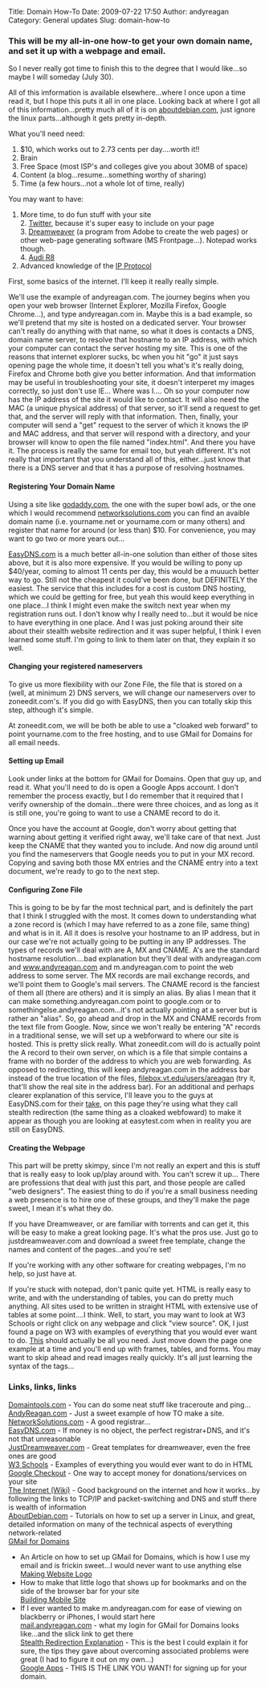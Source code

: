 Title: Domain How-To
Date: 2009-07-22 17:50
Author: andyreagan
Category: General updates
Slug: domain-how-to

### This will be my all-in-one how-to get your own domain name, and set it up with a webpage and email.

So I never really got time to finish this to the degree that I would
like...so maybe I will someday (July 30).

All of this imformation is available elsewhere...where I once upon a
time read it, but I hope this puts it all in one place. Looking back at
where I got all of this information...pretty much all of it is
on [aboutdebian.com](http://aboutdebian.com/), just ignore the linux
parts...although it gets pretty in-depth.

What you'll need need:  
1. \$10, which works out to 2.73 cents per day....worth it!!  
2. Brain  
3. Free Space (most ISP's and colleges give you about 30MB of space)  
4. Content (a blog...resume...something worthy of sharing)  
5. Time (a few hours...not a whole lot of time, really)

You may want to have:  
1. More time, to do fun stuff with your site  
2. [Twitter](http://twitter.com/), because it's super easy to include
on your page  
3. [Dreamweaver](http://www.adobe.com/products/dreamweaver/) (a program
from Adobe to create the web pages) or other web-page generating
software (MS Frontpage...). Notepad works though.  
4. [Audi R8](http://www.audiusa.com/us/brand/en/models/r8.html)  
5. Advanced knowledge of the [IP
Protocol](http://en.wikipedia.org/wiki/Internet_Protocol)

First, some basics of the internet. I'll keep it really really simple.

We'll use the example of andyreagan.com. The journey begins when you
open your web browser (Internet Explorer, Mozilla Firefox, Google
Chrome...), and type andyreagan.com in. Maybe this is a bad example, so
we'll pretend that my site is hosted on a dedicated server. Your browser
can't really do anything with that name, so what it does is contacts a
DNS, domain name server, to resolve that hostname to an IP address, with
which your computer can contact the server hosting my site. This is one
of the reasons that internet explorer sucks, bc when you hit "go" it
just says opening page the whole time, it doesn't tell you what's it's
really doing, Firefox and Chrome both give you better information. And
that imformation may be useful in troubleshooting your site, it doesn't
interperet my images correctly, so just don't use IE... Where was I....
Oh so your computer now has the IP address of the site it would like to
contact. It will also need the MAC (a unique physical address) of that
server, so it'll send a request to get that, and the server will reply
with that information. Then, finally, your computer will send a "get"
request to the server of which it knows the IP and MAC address, and that
server will respond with a directory, and your browser will know to open
the file named "index.html". And there you have it. The process is
really the same for email too, but yeah different. It's not really that
important that you understand all of this, either...just know that there
is a DNS server and that it has a purpose of resolving hostnames.

#### Registering Your Domain Name

Using a site like [godaddy.com](http://www.godaddy.com/), the one with
the super bowl ads, or the one which I would
recommend [networksolutions.com](http://www.networksolutions.com/) you
can find an avaible domain name (i.e. yourname.net or yourname.com or
many others) and register that name for around (or less than) \$10. For
convenience, you may want to go two or more years out...

[EasyDNS.com](http://www.easydns.com/) is a much better all-in-one
solution than either of those sites above, but it is also more
expensive. If you would be willing to pony up \$40/year, coming to
almost 11 cents per day, this would be a muuuch better way to go. Still
not the cheapest it could've been done, but DEFINITELY the easiest. The
service that this includes for a cost is custom DNS hosting, which we
could be getting for free, but yeah this would keep everything in one
place...I think I might even make the switch next year when my
registration runs out. I don't know why I really need to...but it would
be nice to have everything in one place. And I was just poking around
their site about their stealth website redirection and it was super
helpful, I think I even learned some stuff. I'm going to link to them
later on that, they explain it so well.

#### Changing your registered nameservers

To give us more flexibility with our Zone File, the file that is stored
on a (well, at minimum 2) DNS servers, we will change our nameservers
over to zoneedit.com's. If you did go with EasyDNS, then you can totally
skip this step, although it's simple.

At zoneedit.com, we will be both be able to use a "cloaked web forward"
to point yourname.com to the free hosting, and to use GMail for Domains
for all email needs.

#### Setting up Email

Look under links at the bottom for GMail for Domains. Open that guy up,
and read it. What you'll need to do is open a Google Apps account. I
don't remember the process exactly, but I do remember that it required
that I verify ownership of the domain...there were three choices, and as
long as it is still one, you're going to want to use a CNAME record to
do it.

Once you have the account at Google, don't worry about getting that
warning about getting it verified right away, we'll take care of that
next. Just keep the CNAME that they wanted you to include. And now dig
around until you find the nameservers that Google needs you to put in
your MX record. Copying and saving both those MX entries and the CNAME
entry into a text document, we're ready to go to the next step.

#### Configuring Zone File

This is going to be by far the most technical part, and is definitely
the part that I think I struggled with the most. It comes down to
understanding what a zone record is (which I may have referred to as a
zone file, same thing) and what is in it. All it does is resolve your
hostname to an IP address, but in our case we're not actually going to
be putting in any IP addresses. The types of records we'll deal with are
A, MX and CNAME. A's are the standard hostname resolution....bad
explanation but they'll deal with andyreagan.com and www.andyreagan.com
and m.andyreagan.com to point the web address to some server. The MX
records are mail exchange records, and we'll point them to Google's mail
servers. The CNAME record is the fanciest of them all (there are others)
and it is simply an alias. By alias I mean that it can make
something.andyreagan.com point to google.com or to
somethingelse.andyreagan.com...it's not actually pointing at a server
but is rather an "alias". So, go ahead and drop in the MX and CNAME
records from the text file from Google. Now, since we won't really be
entering "A" records in a traditional sense, we will set up a webforward
to where our site is hosted. This is pretty slick really. What
zoneedit.com will do is actually point the A record to their own server,
on which is a file that simple contains a frame with no border of the
address to which you are web forwarding. As opposed to redirecting, this
will keep andyreagan.com in the address bar instead of the true location
of the
files, [filebox.vt.edu/users/areagan](http://filebox.vt.edu/users/areagan)
(try it, that'll show the real site in the address bar). For an
additional and perhaps clearer explanation of this service, I'll leave
you to the guys at EasyDNS.com for
their [take](http://easytest.com/%22), on this page they're using what
they call stealth redirection (the same thing as a cloaked webfoward) to
make it appear as though you are looking at easytest.com when in reality
you are still on EasyDNS.

#### Creating the Webpage

This part will be pretty skimpy, since I'm not really an expert and this
is stuff that is really easy to look up/play around with. You can't
screw it up... There are professions that deal with just this part, and
those people are called "web designers". The easiest thing to do if
you're a small business needing a web presence is to hire one of these
groups, and they'll make the page sweet, I mean it's what they do.

If you have Dreamweaver, or are familiar with torrents and can get it,
this will be easy to make a great looking page. It's what the pros use.
Just go to justdreamweaver.com and download a sweet free template,
change the names and content of the pages...and you're set!

If you're working with any other software for creating webpages, I'm no
help, so just have at.

If you're stuck with notepad, don't panic quite yet. HTML is really easy
to write, and with the understanding of tables, you can do pretty much
anything. All sites used to be written in straight HTML with extensive
use of tables at some point....I think. Well, to start, you may want to
look at W3 Schools or right click on any webpage and click "view
source". OK, I just found a page on W3 with examples of everything that
you would ever want to
do. [This](http://www.w3schools.com/html/html_examples.asp) should
actually be all you need. Just move down the page one example at a time
and you'll end up with frames, tables, and forms. You may want to skip
ahead and read images really quickly. It's all just learning the syntax
of the tags...

### Links, links, links

[Domaintools.com](http://www.domaintools.com/) - You can do some neat
stuff like traceroute and ping...  
[AndyReagan.com](http://www.andyreagan.com/) - Just a sweet example of
how TO make a site.  
[NetworkSolutions.com](http://www.networksolutions.com/) - A good
registrar...  
[EasyDNS.com](http://www.easydns.com/) - If money is no object, the
perfect registrar+DNS, and it's not that unreasonable  
[JustDreamweaver.com](http://www.justdreamweaver.com/) - Great
templates for dreamweaver, even the free ones are good  
[W3 Schools](http://www.w3schools.com/html/html_examples.asp) -
Examples of everything you would ever want to do in HTML  
[Google Checkout](https://checkout.google.com/seller/integrate.html) -
One way to accept money for donations/services on your site  
[The Internet (Wiki)](http://en.wikipedia.org/wiki/Internet) - Good
background on the internet and how it works...by following the links to
TCP/IP and packet-switching and DNS and stuff there is wealth of
information  
[AboutDebian.com](http://aboutdebian.com/) - Tutorials on how to set up
a server in Linux, and great, detailed information on many of the
technical aspects of everything network-related  
[GMail for
Domains](http://the-gadgeteer.com/2009/01/12/im-floating-in-the-clouds-now-with-gmail-for-domains/)
- An Article on how to set up GMail for Domains, which is how I use my
email and is frickin sweet...I would never want to use anything else  
[Making Website Logo](http://www.chami.com/tips/internet/110599I.html)
- How to make that little logo that shows up for bookmarks and on the
side of the browser bar for your site  
[Building Mobile
Site](http://groups.google.com/group/google-checkout-api-mobile/browse_thread/thread/e3f42b40f19ce167#e59965c2075a1f69)
- If I ever wanted to make m.andyreagan.com for ease of viewing on
blackberry or iPhones, I would start here  
[mail.andyreagan.com](http://mail.andyreagan.com/) - what my login for
GMail for Domains looks like...and the slick link to get there  
[Stealth Redirection Explanation](http://easytest.com/) - This is the
best I could explain it for sure, the tips they gave about overcoming
associated problems were great (I had to figure it out on my own...)  
[Google Apps](http://www.google.com/a/cpanel/domain/new) - THIS IS THE
LINK YOU WANT! for signing up for your domain.
